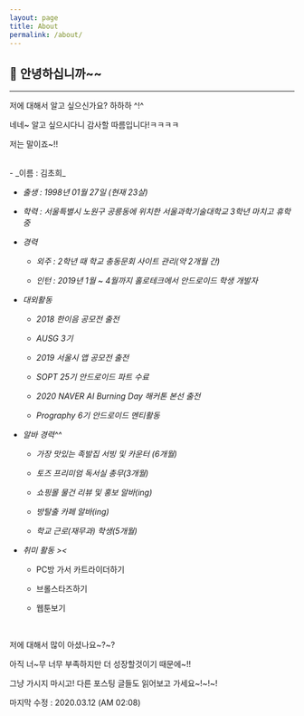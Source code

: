 ```yaml
---
layout: page
title: About
permalink: /about/
---
```


## 💁 안녕하십니까~~
---

저에 대해서 알고 싶으신가요? 하하하 ^!^

네네~ 알고 싶으시다니 감사할 따름입니다!ㅋㅋㅋㅋ

저는 말이죠~!!

<br>
- _이름 : 김초희_

- _출생 : 1998년 01월 27일 (현재 23살)_

- _학력 : 서울특별시 노원구 공릉동에 위치한 서울과학기술대학교 3학년 마치고 휴학 중_

- _경력_ 

    - _외주 : 2학년 때 학교 총동문회 사이트 관리(약 2개월 간)_

    - _인턴 : 2019년 1월 ~ 4월까지 홀로테크에서 안드로이드 학생 개발자_

- _대외활동_

    - _2018 한이음 공모전 출전_

    - _AUSG 3기_

    - _2019 서울시 앱 공모전 출전_

    - _SOPT 25기 안드로이드 파트 수료_

    - _2020 NAVER AI Burning Day 해커톤 본선 출전_

    - _Prography 6기 안드로이드 멘티활동_

- _알바 경력^^_

    - _가장 맛있는 족발집 서빙 및 카운터 (6개월)_

    - _토즈 프리미엄 독서실 총무(3개월)_

    - _쇼핑몰 물건 리뷰 및 홍보 알바(ing)_

    - _방탈출 카페 알바(ing)_

    - _학교 근로(재무과) 학생(5개월)_

- _취미 활동 ><_

    - PC방 가서 카트라이더하기

    - 브롤스타즈하기

    - 웹툰보기

<br>

저에 대해서 많이 아셨나요~?~?

아직 너~무 너무 부족하지만 더 성장할것이기 때문에~!! 

그냥 가시지 마시고! 다른 포스팅 글들도 읽어보고 가세요~!~!~!

마지막 수정 : 2020.03.12 (AM 02:08)

